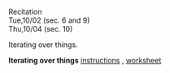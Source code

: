 
<div class="recitation">
<div class="column_date">
<p markdown="block">
Recitation  <br>
Tue,10/02 (sec. 6 and 9)<br>
Thu,10/04 (sec. 10)
</p>
</div>

<div class="column_recitation">
<p markdown="block">

Iterating over things.


<!--
__Iterating over things__ - distributed during the recitation.
-->

__Iterating over things__ [instructions](https://goo.gl/VcqGP5 ) ,
[worksheet](https://goo.gl/sX4ZD7  )




</p>
</div>

</div>
